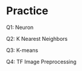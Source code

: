 # Practice
Q1: Neuron                    

Q2: K Nearest Neighbors

Q3: K-means

Q4: TF Image Preprocessing
